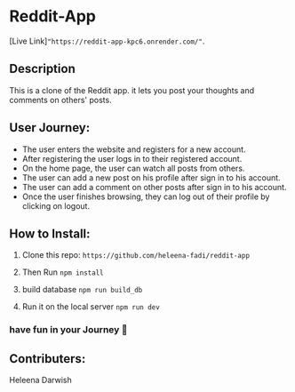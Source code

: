 # Reddit-App
[Live Link]```"https://reddit-app-kpc6.onrender.com/"```.
## Description
This is a clone of the Reddit app. it lets you post your thoughts and comments on others' posts.

## User Journey: 
- The user enters the website and registers for a new account. 
- After registering the user logs in to their registered account.
- On the home page, the user can watch all posts from others.
- The user can add a new post on his profile after sign in to his account.
- The user can add a comment on other posts after sign in to his account.
- Once the user finishes browsing, they can log out of their profile by clicking on logout.
## How to Install: 

1. Clone this repo: 
```https://github.com/heleena-fadi/reddit-app ```

2. Then Run ``` npm install ```

3. build database  ``` npm run build_db ```

4. Run it on the local server ``` npm run dev ```

 ### have fun in your  Journey 🥳 
 ## Contributers: 
 
 Heleena Darwish

